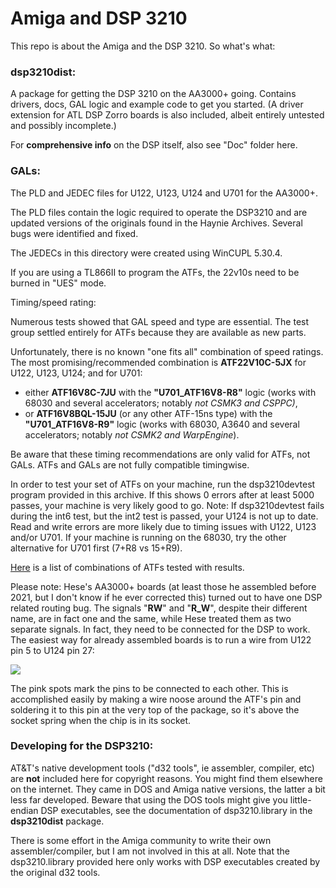 # Amiga and DSP 3210

This repo is about the Amiga and the DSP 3210. So what's what:

### dsp3210dist: 

A package for getting the DSP 3210 on the AA3000+ going. Contains drivers, docs, GAL logic and example code to get you started. (A driver extension for ATL DSP Zorro boards is also included, albeit entirely untested and possibly incomplete.) 

For **comprehensive info** on the DSP itself, also see "Doc" folder here. 

### GALs: 

The PLD and JEDEC files for U122, U123, U124 and U701 for the AA3000+. 

The PLD files contain the logic required to operate the DSP3210 and are updated versions of the originals found in the Haynie Archives. Several bugs were identified and fixed.

The JEDECs in this directory were created using WinCUPL 5.30.4.

If you are using a TL866II to program the ATFs, the 22v10s need to be burned in "UES" mode.

Timing/speed rating:

Numerous tests showed that GAL speed and type are essential. The test group settled entirely for ATFs because they are available as new parts.

Unfortunately, there is no known "one fits all" combination of speed ratings. The most promising/recommended combination is **ATF22V10C-5JX** for U122, U123, U124; and for U701: 
- either **ATF16V8C-7JU** with the **"U701_ATF16V8-R8"** logic (works with 68030 and several accelerators; notably *not CSMK3 and CSPPC)*, 
- or **ATF16V8BQL-15JU** (or any other ATF-15ns type) with the **"U701_ATF16V8-R9"** logic (works with 68030, A3640 and several accelerators; notably *not CSMK2 and WarpEngine*).

Be aware that these timing recommendations are only valid for ATFs, not GALs. ATFs and GALs are not fully compatible timingwise.

In order to test your set of ATFs on your machine, run the dsp3210devtest program provided in this archive. If this shows 0 errors after at least 5000 passes, your machine is very likely good to go. Note: If dsp3210devtest fails during the int6 test, but the int2 test is passed, your U124 is not up to date. Read and write errors are more likely due to timing issues with U122, U123 and/or U701. If your machine is running on the 68030, try the other alternative for U701 first (7+R8 vs 15+R9).

[Here](https://docs.google.com/spreadsheets/d/1c7zMVO1gBBRQ6kRbHjpwxwJw0_Bv94AN07wenYpk3eQ/edit?usp=sharing) is a list of combinations of ATFs tested with results.

Please note: Hese's AA3000+ boards (at least those he assembled before 2021, but I don't know if he ever corrected this) turned out to have one DSP related routing bug. The signals "**RW**" and "**R_W**", despite their different name, are in fact one and the same, while Hese treated them as two separate signals. In fact, they need to be connected for the DSP to work. The easiest way for already assembled boards is to run a wire from U122 pin 5 to U124 pin 27:

<img src="RW-R_W.jpg">

The pink spots mark the pins to be connected to each other. This is accomplished easily by making a wire noose around the ATF's pin and soldering it to this pin at the very top of the package, so it's above the socket spring when the chip is in its socket.

### Developing for the DSP3210:

AT&T's native development tools ("d32 tools", ie assembler, compiler, etc) are **not** included here for copyright reasons. You might find them elsewhere on the internet. They came in DOS and Amiga native versions, the latter a bit less far developed. Beware that using the DOS tools might give you little-endian DSP executables, see the documentation of dsp3210.library in the **dsp3210dist** package.

There is some effort in the Amiga community to write their own assembler/compiler, but I am not involved in this at all. Note that the dsp3210.library provided here only works with DSP executables created by the original d32 tools.


